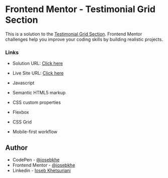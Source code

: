 # Frontend Mentor - Testimonial Grid Section

This is a solution to the [Testimonial Grid Section](https://www.frontendmentor.io/challenges/testimonials-grid-section-Nnw6J7Un7). Frontend Mentor challenges help you improve your coding skills by building realistic projects.

### Links

- Solution URL: [Click here](https://www.frontendmentor.io/solutions/testimonial-section-with-css-grid-_NMOJabU3)
- Live Site URL: [Click here](https://iosebkhe.github.io/testimonial-grid/)

- Javascript
- Semantic HTML5 markup
- CSS custom properties
- Flexbox
- CSS Grid
- Mobile-first workflow

## Author

- CodePen - [@iosebkhe](https://codepen.io/iosebkhe)
- Frontend Mentor - [@iosebkhe](https://www.frontendmentor.io/profile/yourusername)
- Linkedin - [Ioseb Khetsuriani](https://www.linkedin.com/in/ioseb-khetsuriani-1831801b5/)

